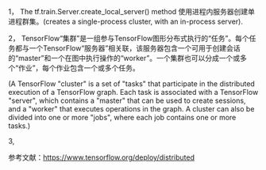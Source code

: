 
1， The tf.train.Server.create_local_server() method 使用进程内服务器创建单进程群集。(creates a single-process cluster, with an in-process server).

2， TensorFlow“集群”是一组参与TensorFlow图形分布式执行的“任务”。每个任务都与一个TensorFlow“服务器”相关联，该服务器包含一个可用于创建会话的“master”和一个在图中执行操作的“worker”。一个集群也可以分成一个或多个“作业”，每个作业包含一个或多个任务。

(A TensorFlow "cluster" is a set of "tasks" that participate in the distributed execution of a TensorFlow graph. Each task is associated with a TensorFlow "server", which contains a "master" that can be used to create sessions, and a "worker" that executes operations in the graph. A cluster can also be divided into one or more "jobs", where each job contains one or more tasks.)

3,




参考文献：https://www.tensorflow.org/deploy/distributed
